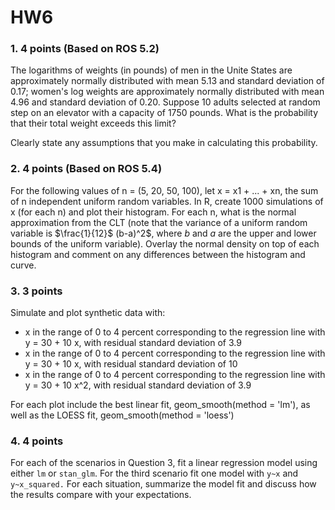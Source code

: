 # HW6

### 1. 4 points (Based on ROS 5.2)

The logarithms of weights (in pounds) of men in the Unite States are approximately normally distributed with mean 5.13 and standard deviation of 0.17; women's log weights are approximately normally distributed with mean 4.96 and standard deviation of 0.20. Suppose 10 adults selected at random step on an elevator with a capacity of 1750 pounds. What is the probability that their total weight exceeds this limit?

Clearly state any assumptions that you make in calculating this probability.

### 2. 4 points (Based on ROS 5.4)
For the following values of n = (5, 20, 50, 100), let x = x1 + ... + xn, the sum of n independent uniform random variables. In R, create 1000 simulations of x (for each n) and plot their histogram. For each n, what is the normal approximation from the CLT (note that the variance of a uniform random variable is $\frac{1}{12}$ (b-a)^2$, where $b$ and $a$ are the upper and lower bounds of the uniform variable). Overlay the normal density on top of each histogram and comment on any differences between the histogram and curve.

### 3. 3 points

Simulate and plot synthetic data with:

- x in the range of 0 to 4 percent corresponding to the regression line with y = 30 + 10 x, with residual standard deviation of 3.9
- x in the range of 0 to 4 percent corresponding to the regression line with y = 30 + 10 x, with residual standard deviation of 10
- x in the range of 0 to 4 percent corresponding to the regression line with y = 30 + 10 x^2, with residual standard deviation of 3.9

For each plot include the best linear fit, geom_smooth(method = 'lm'), as well as the LOESS fit, geom_smooth(method = 'loess')

### 4. 4 points

For each of the scenarios in Question 3, fit a linear regression model using either `lm` or `stan_glm`. For the third scenario fit one model with `y~x` and `y~x_squared.` For each situation, summarize the model fit and discuss how the results compare with your expectations.
